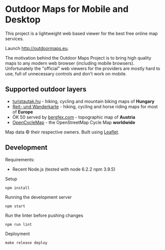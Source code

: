 # Outdoor Maps for Mobile and Desktop

This project is a lightweight web based viewer for the best free online map
services.

Launch http://outdoormaps.eu.

The motivation behind the Outdoor Maps Project is to bring high quality maps to
any modern web browser (including mobile browsers). Unfortunately the
"official" web viewers for the providers are mostly hard to use, full of
unnecessary controls and don't work on mobile.

## Supported outdoor layers

- [turistautak.hu](http://turistautak.hu) - hiking, cycling and mountain biking
  maps of **Hungary**
- [Reit- und Wanderkarte](http://www.wanderreitkarte.de/) - hiking, cycling and
  horse riding maps for most of **Europe**
- ÖK 50 served by [bergfex.com](http://www.bergfex.com/) - topographic map of
  **Austria**
- [OpenCycleMap](http://www.opencyclemap.org/) - the OpenStreetMap Cycle Map **worldwide**

Map data © their respective owners. Built using
[Leaflet](http://leafletjs.com/).

## Development

Requirements:

- Recent Node.js (tested with node 6.2.2 npm 3.9.5)

Setup

    npm install

Running the development server

    npm start

Run the linter before pushing changes

    npm run lint

Deployment

    make release deploy
